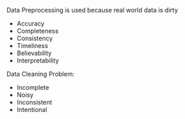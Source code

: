 Data Preprocessing is used because real world data is dirty

- Accuracy 
- Completeness
- Consistency
- Timeliness
- Believability
- Interpretability

Data Cleaning Problem:
- Incomplete
- Noisy
- Inconsistent
- Intentional